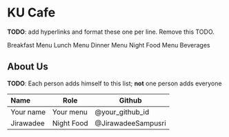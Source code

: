 # KU Cafe

**TODO**: add hyperlinks and format these one per line. Remove this TODO.

Breakfast Menu
Lunch Menu
Dinner Menu
Night Food Menu
Beverages

## About Us

**TODO**: Each person adds himself to this list; **not** one person adds everyone

| Name      | Role      | Github   |
|:----------|-----------|----------|
| Your name | Your menu | @your_github_id |
| Jirawadee       | Night Food | @JirawadeeSampusri |

